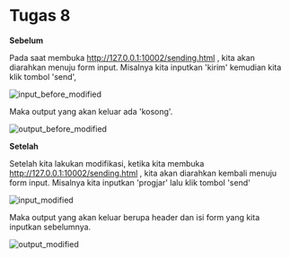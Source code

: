 # Tugas 8
**Sebelum**
<p>Pada saat membuka <a href src="http://127.0.0.1:10002/sending.html"> http://127.0.0.1:10002/sending.html</a> , kita akan diarahkan menuju form input. Misalnya kita inputkan 'kirim' kemudian kita klik tombol 'send',</p>

![input_before_modified](https://user-images.githubusercontent.com/37465687/80310427-ec10eb80-8804-11ea-82eb-4eb548018580.JPG)

<p>Maka output yang akan keluar ada 'kosong'.</p>

![output_before_modified](https://user-images.githubusercontent.com/37465687/80310550-83763e80-8805-11ea-9fb1-ab3ce0393a05.JPG)

<p></p>

**Setelah**

<p>Setelah kita lakukan modifikasi, ketika kita membuka  <a href src="http://127.0.0.1:10002/sending.html"> http://127.0.0.1:10002/sending.html</a>  , kita akan diarahkan kembali menuju form input. Misalnya kita inputkan 'progjar' lalu klik tombol 'send' </p>

![input_modified](https://user-images.githubusercontent.com/37465687/80310636-f7184b80-8805-11ea-8949-40878a04b68d.JPG)

<p>Maka output yang akan keluar berupa header dan isi form yang kita inputkan sebelumnya.</p>

![output_modified](https://user-images.githubusercontent.com/37465687/80310680-2fb82500-8806-11ea-8206-e6bfa12e887c.JPG)

